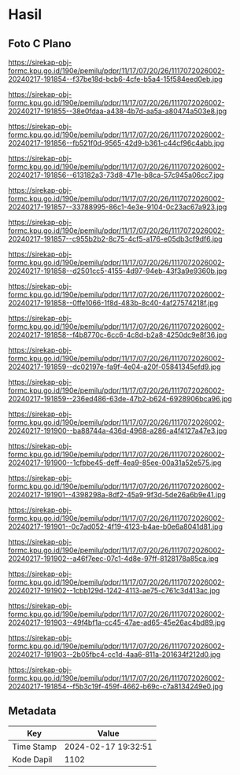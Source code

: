 # Hasil

## Foto C Plano

https://sirekap-obj-formc.kpu.go.id/190e/pemilu/pdpr/11/17/07/20/26/1117072026002-20240217-191854--f37be18d-bcb6-4cfe-b5a4-15f584eed0eb.jpg

https://sirekap-obj-formc.kpu.go.id/190e/pemilu/pdpr/11/17/07/20/26/1117072026002-20240217-191855--38e0fdaa-a438-4b7d-aa5a-a80474a503e8.jpg

https://sirekap-obj-formc.kpu.go.id/190e/pemilu/pdpr/11/17/07/20/26/1117072026002-20240217-191856--fb521f0d-9565-42d9-b361-c44cf96c4abb.jpg

https://sirekap-obj-formc.kpu.go.id/190e/pemilu/pdpr/11/17/07/20/26/1117072026002-20240217-191856--613182a3-73d8-471e-b8ca-57c945a06cc7.jpg

https://sirekap-obj-formc.kpu.go.id/190e/pemilu/pdpr/11/17/07/20/26/1117072026002-20240217-191857--33788995-86c1-4e3e-9104-0c23ac67a923.jpg

https://sirekap-obj-formc.kpu.go.id/190e/pemilu/pdpr/11/17/07/20/26/1117072026002-20240217-191857--c955b2b2-8c75-4cf5-a176-e05db3cf9df6.jpg

https://sirekap-obj-formc.kpu.go.id/190e/pemilu/pdpr/11/17/07/20/26/1117072026002-20240217-191858--d2501cc5-4155-4d97-94eb-43f3a9e9360b.jpg

https://sirekap-obj-formc.kpu.go.id/190e/pemilu/pdpr/11/17/07/20/26/1117072026002-20240217-191858--0ffe1066-1f8d-483b-8c40-4af27574218f.jpg

https://sirekap-obj-formc.kpu.go.id/190e/pemilu/pdpr/11/17/07/20/26/1117072026002-20240217-191858--f4b8770c-6cc6-4c8d-b2a8-4250dc9e8f36.jpg

https://sirekap-obj-formc.kpu.go.id/190e/pemilu/pdpr/11/17/07/20/26/1117072026002-20240217-191859--dc02197e-fa9f-4e04-a20f-05841345efd9.jpg

https://sirekap-obj-formc.kpu.go.id/190e/pemilu/pdpr/11/17/07/20/26/1117072026002-20240217-191859--236ed486-63de-47b2-b624-6928906bca96.jpg

https://sirekap-obj-formc.kpu.go.id/190e/pemilu/pdpr/11/17/07/20/26/1117072026002-20240217-191900--ba88744a-436d-4968-a286-a4f4127a47e3.jpg

https://sirekap-obj-formc.kpu.go.id/190e/pemilu/pdpr/11/17/07/20/26/1117072026002-20240217-191900--1cfbbe45-deff-4ea9-85ee-00a31a52e575.jpg

https://sirekap-obj-formc.kpu.go.id/190e/pemilu/pdpr/11/17/07/20/26/1117072026002-20240217-191901--4398298a-8df2-45a9-9f3d-5de26a6b9e41.jpg

https://sirekap-obj-formc.kpu.go.id/190e/pemilu/pdpr/11/17/07/20/26/1117072026002-20240217-191901--0c7ad052-4f19-4123-b4ae-b0e6a8041d81.jpg

https://sirekap-obj-formc.kpu.go.id/190e/pemilu/pdpr/11/17/07/20/26/1117072026002-20240217-191902--a46f7eec-07c1-4d8e-97ff-8128178a85ca.jpg

https://sirekap-obj-formc.kpu.go.id/190e/pemilu/pdpr/11/17/07/20/26/1117072026002-20240217-191902--1cbb129d-1242-4113-ae75-c761c3d413ac.jpg

https://sirekap-obj-formc.kpu.go.id/190e/pemilu/pdpr/11/17/07/20/26/1117072026002-20240217-191903--49f4bf1a-cc45-47ae-ad65-45e26ac4bd89.jpg

https://sirekap-obj-formc.kpu.go.id/190e/pemilu/pdpr/11/17/07/20/26/1117072026002-20240217-191903--2b05fbc4-cc1d-4aa6-811a-201634f212d0.jpg

https://sirekap-obj-formc.kpu.go.id/190e/pemilu/pdpr/11/17/07/20/26/1117072026002-20240217-191854--f5b3c19f-459f-4662-b69c-c7a8134249e0.jpg


## Metadata

| Key        | Value               |
| ---------- | ------------------- |
| Time Stamp | 2024-02-17 19:32:51 |
| Kode Dapil | 1102                |



